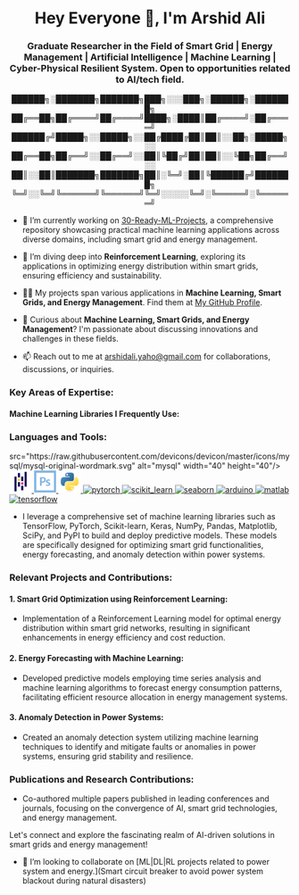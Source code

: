 <h1 align="center">Hey Everyone 👋, I'm Arshid Ali</h1>

<h3 align="center">Graduate Researcher in the Field of Smart Grid | Energy Management | Artificial Intelligence | Machine Learning | Cyber-Physical Resilient System. Open to opportunities related to AI/tech field.</h3>

<p align="center">
  ██████╗░███████╗███████╗███╗░░░███╗░██████╗░███████╗
  ██╔══██╗██╔════╝██╔════╝████╗░████║██╔════╝░██╔════╝
  ██████╔╝█████╗░░█████╗░░██╔████╔██║██║░░██╗░█████╗░░
  ██╔══██╗██╔══╝░░██╔══╝░░██║╚██╔╝██║██║░░╚██╗██╔══╝░░
  ██║░░██║███████╗███████╗██║░╚═╝░██║╚██████╔╝███████╗
  ╚═╝░░╚═╝╚══════╝╚══════╝╚═╝░░░░░╚═╝░╚═════╝░╚══════╝
</p>

- 🔭 I’m currently working on [30-Ready-ML-Projects]((https://github.com/ArshidAli84)), a comprehensive repository showcasing practical machine learning applications across diverse domains, including smart grid and energy management.

- 🌱 I’m diving deep into **Reinforcement Learning**, exploring its applications in optimizing energy distribution within smart grids, ensuring efficiency and sustainability.

- 👨‍💻 My projects span various applications in **Machine Learning, Smart Grids, and Energy Management**. Find them at [My GitHub Profile](https://github.com/ArshidAli84).

- 💬 Curious about **Machine Learning, Smart Grids, and Energy Management**? I'm passionate about discussing innovations and challenges in these fields.

- 📫 Reach out to me at arshidali.yaho@gmail.com for collaborations, discussions, or inquiries.

### Key Areas of Expertise:

#### Machine Learning Libraries I Frequently Use:

<h3 align="left">Languages and Tools:</h3>
<p align="left"> src="https://raw.githubusercontent.com/devicons/devicon/master/icons/mysql/mysql-original-wordmark.svg" alt="mysql" width="40" height="40"/> </a> <a href="https://pandas.pydata.org/" target="_blank" rel="noreferrer"> <img src="https://raw.githubusercontent.com/devicons/devicon/2ae2a900d2f041da66e950e4d48052658d850630/icons/pandas/pandas-original.svg" alt="pandas" width="40" height="40"/> </a> <a href="https://www.photoshop.com/en" target="_blank" rel="noreferrer"> <img src="https://raw.githubusercontent.com/devicons/devicon/master/icons/photoshop/photoshop-line.svg" alt="photoshop" width="40" height="40"/> </a> <a href="https://www.python.org" target="_blank" rel="noreferrer"> <img src="https://raw.githubusercontent.com/devicons/devicon/master/icons/python/python-original.svg" alt="python" width="40" height="40"/> </a> <a href="https://pytorch.org/" target="_blank" rel="noreferrer"> <img src="https://www.vectorlogo.zone/logos/pytorch/pytorch-icon.svg" alt="pytorch" width="40" height="40"/> </a> <a href="https://scikit-learn.org/" target="_blank" rel="noreferrer"> <img src="https://upload.wikimedia.org/wikipedia/commons/0/05/Scikit_learn_logo_small.svg" alt="scikit_learn" width="40" height="40"/> </a> <a href="https://seaborn.pydata.org/" target="_blank" rel="noreferrer"> <img src="https://seaborn.pydata.org/_images/logo-mark-lightbg.svg" alt="seaborn" width="40" height="40"/> </a> <a href="https://www.tensorflow.org" target="_blank" rel="noreferrer"> <a href="https://www.arduino.cc/" target="_blank" rel="noreferrer"> <img src="https://cdn.worldvectorlogo.com/logos/arduino-1.svg" alt="arduino" width="40" height="40"/> </a> <a href="https://www.mathworks.com/" target="_blank" rel="noreferrer"> <img src="https://upload.wikimedia.org/wikipedia/commons/2/21/Matlab_Logo.png" alt="matlab" width="40" height="40"/> </a> <a href="https://www.mysql.com/" target="_blank" rel="noreferrer"> <img <img src="https://www.vectorlogo.zone/logos/tensorflow/tensorflow-icon.svg" alt="tensorflow" width="40" height="40"/> </a> </p>


- I leverage a comprehensive set of machine learning libraries such as TensorFlow, PyTorch, Scikit-learn, Keras, NumPy, Pandas, Matplotlib, SciPy, and PyPI to build and deploy predictive models. These models are specifically designed for optimizing smart grid functionalities, energy forecasting, and anomaly detection within power systems.

### Relevant Projects and Contributions:

#### 1. Smart Grid Optimization using Reinforcement Learning:
- Implementation of a Reinforcement Learning model for optimal energy distribution within smart grid networks, resulting in significant enhancements in energy efficiency and cost reduction.

#### 2. Energy Forecasting with Machine Learning:
- Developed predictive models employing time series analysis and machine learning algorithms to forecast energy consumption patterns, facilitating efficient resource allocation in energy management systems.

#### 3. Anomaly Detection in Power Systems:
- Created an anomaly detection system utilizing machine learning techniques to identify and mitigate faults or anomalies in power systems, ensuring grid stability and resilience.

### Publications and Research Contributions:

- Co-authored multiple papers published in leading conferences and journals, focusing on the convergence of AI, smart grid technologies, and energy management.

Let's connect and explore the fascinating realm of AI-driven solutions in smart grids and energy management!

- 👯 I’m looking to collaborate on [ML|DL|RL projects related to power system and energy.](Smart circuit breaker to avoid power system blackout during natural disasters)
